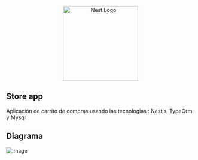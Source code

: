<p align="center">
  <a href="http://nestjs.com/" target="blank"><img src="https://nestjs.com/img/logo-small.svg" width="200" alt="Nest Logo" /></a>
</p>


## Store app
<p>
  Aplicación de carrito de compras usando las tecnologias : Nestjs, TypeOrm y Mysql
</p>

## Diagrama 
![image](https://github.com/RicardoMTT/nest-test-railway/assets/33745675/7e15c135-7131-455b-8cc5-c51e86667c97)
